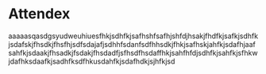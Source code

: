 # Attendex
aaaaasqasdgsyudweuhiuesfhkjsdhfkjsafhshfsafhjshfdjhsakjfhdfkjsafkjsdhfkjsdafskjfhsdkjfhsfhjsdfsdajafjsdhhfsdanfsdfhhsdkjfhkjsafhskjahfkjsdafhjaafsahfkjsdaakjfhsadkjfsdakjfhsdadfjsfhsdfhsdaffhkjsahfhfdjsdhfkjsahfkjsfhkwjdafhksdaafkjsadhfksdfhkusdahfkjsdafhdkjsjhfkjsd

